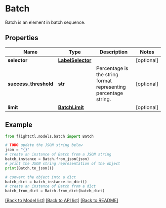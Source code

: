 # Batch

Batch is an element in batch sequence.

## Properties

Name | Type | Description | Notes
------------ | ------------- | ------------- | -------------
**selector** | [**LabelSelector**](LabelSelector.md) |  | [optional] 
**success_threshold** | **str** | Percentage is the string format representing percentage string. | [optional] 
**limit** | [**BatchLimit**](BatchLimit.md) |  | [optional] 

## Example

```python
from flightctl.models.batch import Batch

# TODO update the JSON string below
json = "{}"
# create an instance of Batch from a JSON string
batch_instance = Batch.from_json(json)
# print the JSON string representation of the object
print(Batch.to_json())

# convert the object into a dict
batch_dict = batch_instance.to_dict()
# create an instance of Batch from a dict
batch_from_dict = Batch.from_dict(batch_dict)
```
[[Back to Model list]](../README.md#documentation-for-models) [[Back to API list]](../README.md#documentation-for-api-endpoints) [[Back to README]](../README.md)


